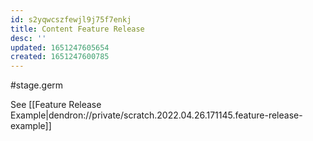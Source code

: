 ```yaml
---
id: s2yqwcszfewjl9j75f7enkj
title: Content Feature Release
desc: ''
updated: 1651247605654
created: 1651247600785
---
```


#stage.germ

See [[Feature Release Example|dendron://private/scratch.2022.04.26.171145.feature-release-example]]
